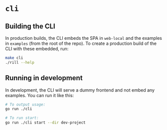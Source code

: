 # `cli`

## Building the CLI

In production builds, the CLI embeds the SPA in `web-local` and the examples in `examples` (from the root of the repo). To create a production build of the CLI with these embedded, run:
```bash
make cli
./rill --help
```

## Running in development

In development, the CLI will serve a dummy frontend and not embed any examples. You can run it like this:
```bash
# To output usage:
go run ./cli

# To run start:
go run ./cli start --dir dev-project
```
